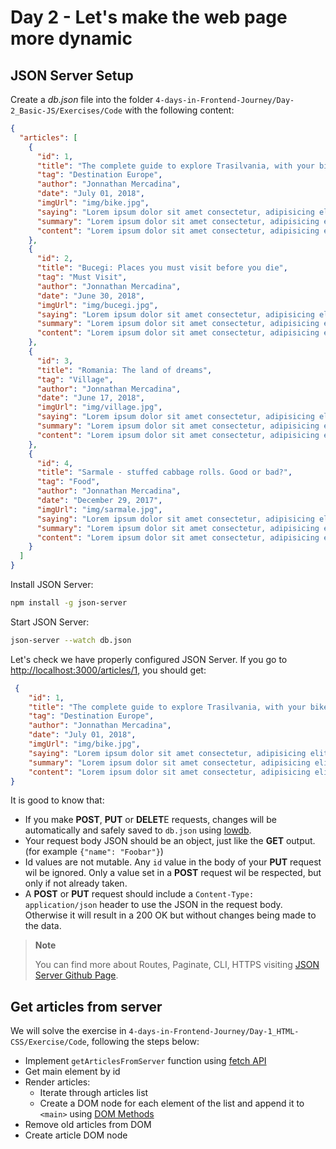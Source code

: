 # Day 2 - Let's make the web page more dynamic

## JSON Server Setup

Create a *db.json* file into the folder `4-days-in-Frontend-Journey/Day-2_Basic-JS/Exercises/Code` with the following content:

```json
{
  "articles": [
    {
      "id": 1,
      "title": "The complete guide to explore Trasilvania, with your bike",
      "tag": "Destination Europe",
      "author": "Jonnathan Mercadina",
      "date": "July 01, 2018",
      "imgUrl": "img/bike.jpg",
      "saying": "Lorem ipsum dolor sit amet consectetur, adipisicing elit.",
      "summary": "Lorem ipsum dolor sit amet consectetur, adipisicing elit. Est totam laboriosam",
      "content": "Lorem ipsum dolor sit amet consectetur, adipisicing elit. Est totam laboriosam debitis magnam voluptatum, incidunt neque. Totam ullam non quis, repellendus molestiae in itaque natus labore quos ipsum alias, veritatis nihil! Quisquam labore, sequi minima expedita necessitatibus omnis error amet recusandae atque commodi quia! Vel laborum recusandae voluptatum rerum id harum, fuga beatae ut, consequuntur repellendus ipsum temporibus libero itaque. Lorem ipsum dolor sit amet consectetur adipisicing elit. Unde quod tempore quaerat deserunt. Voluptatibus possimus, magni quas rem adipisci, esse ipsa fuga, fugit eos repellendus quis? Dicta perferendis, doloremque provident repellendus natus fugit obcaecati, voluptate odio, nulla similique officia. Iure at aliquam dicta provident nulla modi optio maiores. Similique eos molestiae earum voluptatum nostrum porro, consequuntur nihil ex earum. Voluptatum placeat labore necessitatibus repellat. Repudiandae velit suscipit amet tenetur, mollitia aut dolor ipsa delectus a autem ut quibusdam incidunt? Nisi facilis voluptatem omnis debitis laborum cupiditate pariatur inventore molestiae eveniet!"
    },
    {
      "id": 2,
      "title": "Bucegi: Places you must visit before you die",
      "tag": "Must Visit",
      "author": "Jonnathan Mercadina",
      "date": "June 30, 2018",
      "imgUrl": "img/bucegi.jpg",
      "saying": "Lorem ipsum dolor sit amet consectetur, adipisicing elit.",
      "summary": "Lorem ipsum dolor sit amet consectetur, adipisicing elit. Est totam laboriosam",
      "content": "Lorem ipsum dolor sit amet consectetur, adipisicing elit. Est totam laboriosam debitis magnam voluptatum, incidunt neque. Totam ullam non quis, repellendus molestiae in itaque natus labore quos ipsum alias, veritatis nihil! Quisquam labore, sequi minima expedita necessitatibus omnis error amet recusandae atque commodi quia! Vel laborum recusandae voluptatum rerum id harum, fuga beatae ut, consequuntur repellendus ipsum temporibus libero itaque. Lorem ipsum dolor sit amet consectetur adipisicing elit. Unde quod tempore quaerat deserunt. Voluptatibus possimus, magni quas rem adipisci, esse ipsa fuga, fugit eos repellendus quis? Dicta perferendis, doloremque provident repellendus natus fugit obcaecati, voluptate odio, nulla similique officia. Iure at aliquam dicta provident nulla modi optio maiores. Similique eos molestiae earum voluptatum nostrum porro, consequuntur nihil ex earum. Voluptatum placeat labore necessitatibus repellat. Repudiandae velit suscipit amet tenetur, mollitia aut dolor ipsa delectus a autem ut quibusdam incidunt? Nisi facilis voluptatem omnis debitis laborum cupiditate pariatur inventore molestiae eveniet!"
    },
    {
      "id": 3,
      "title": "Romania: The land of dreams",
      "tag": "Village",
      "author": "Jonnathan Mercadina",
      "date": "June 17, 2018",
      "imgUrl": "img/village.jpg",
      "saying": "Lorem ipsum dolor sit amet consectetur, adipisicing elit.",
      "summary": "Lorem ipsum dolor sit amet consectetur, adipisicing elit. Est totam laboriosam",
      "content": "Lorem ipsum dolor sit amet consectetur, adipisicing elit. Est totam laboriosam debitis magnam voluptatum, incidunt neque. Totam ullam non quis, repellendus molestiae in itaque natus labore quos ipsum alias, veritatis nihil! Quisquam labore, sequi minima expedita necessitatibus omnis error amet recusandae atque commodi quia! Vel laborum recusandae voluptatum rerum id harum, fuga beatae ut, consequuntur repellendus ipsum temporibus libero itaque. Lorem ipsum dolor sit amet consectetur adipisicing elit. Unde quod tempore quaerat deserunt. Voluptatibus possimus, magni quas rem adipisci, esse ipsa fuga, fugit eos repellendus quis? Dicta perferendis, doloremque provident repellendus natus fugit obcaecati, voluptate odio, nulla similique officia. Iure at aliquam dicta provident nulla modi optio maiores. Similique eos molestiae earum voluptatum nostrum porro, consequuntur nihil ex earum. Voluptatum placeat labore necessitatibus repellat. Repudiandae velit suscipit amet tenetur, mollitia aut dolor ipsa delectus a autem ut quibusdam incidunt? Nisi facilis voluptatem omnis debitis laborum cupiditate pariatur inventore molestiae eveniet!"
    },
    {
      "id": 4,
      "title": "Sarmale - stuffed cabbage rolls. Good or bad?",
      "tag": "Food",
      "author": "Jonnathan Mercadina",
      "date": "December 29, 2017",
      "imgUrl": "img/sarmale.jpg",
      "saying": "Lorem ipsum dolor sit amet consectetur, adipisicing elit.",
      "summary": "Lorem ipsum dolor sit amet consectetur, adipisicing elit. Est totam laboriosam",
      "content": "Lorem ipsum dolor sit amet consectetur, adipisicing elit. Est totam laboriosam debitis magnam voluptatum, incidunt neque. Totam ullam non quis, repellendus molestiae in itaque natus labore quos ipsum alias, veritatis nihil! Quisquam labore, sequi minima expedita necessitatibus omnis error amet recusandae atque commodi quia! Vel laborum recusandae voluptatum rerum id harum, fuga beatae ut, consequuntur repellendus ipsum temporibus libero itaque. Lorem ipsum dolor sit amet consectetur adipisicing elit. Unde quod tempore quaerat deserunt. Voluptatibus possimus, magni quas rem adipisci, esse ipsa fuga, fugit eos repellendus quis? Dicta perferendis, doloremque provident repellendus natus fugit obcaecati, voluptate odio, nulla similique officia. Iure at aliquam dicta provident nulla modi optio maiores. Similique eos molestiae earum voluptatum nostrum porro, consequuntur nihil ex earum. Voluptatum placeat labore necessitatibus repellat. Repudiandae velit suscipit amet tenetur, mollitia aut dolor ipsa delectus a autem ut quibusdam incidunt? Nisi facilis voluptatem omnis debitis laborum cupiditate pariatur inventore molestiae eveniet!"
    }
  ]
}
```

Install JSON Server:

```bash
npm install -g json-server
```

Start JSON Server:

```bash
json-server --watch db.json
```

Let's check we have properly configured JSON Server. If you go to [http://localhost:3000/articles/1](http://localhost:3000/articles/1), you should get:

```json
 {
    "id": 1,
    "title": "The complete guide to explore Trasilvania, with your bike",
    "tag": "Destination Europe",
    "author": "Jonnathan Mercadina",
    "date": "July 01, 2018",
    "imgUrl": "img/bike.jpg",
    "saying": "Lorem ipsum dolor sit amet consectetur, adipisicing elit.",
    "summary": "Lorem ipsum dolor sit amet consectetur, adipisicing elit. Est totam laboriosam debitis magnam voluptatum, incidunt neque. Totam ullam non quis, repellendus molestiae in itaque natus labore quos ipsum alias, veritatis nihil! Quisquam labore, sequi minima expedita necessitatibus omnis error amet recusandae atque commodi quia! Vel laborum recusandae voluptatum rerum id harum, fuga beatae ut, consequuntur repellendus ipsum temporibus libero itaque. Lorem ipsum dolor sit amet consectetur adipisicing elit.",
    "content": "Lorem ipsum dolor sit amet consectetur, adipisicing elit. Est totam laboriosam debitis magnam voluptatum, incidunt neque. Totam ullam non quis, repellendus molestiae in itaque natus labore quos ipsum alias, veritatis nihil! Quisquam labore, sequi minima expedita necessitatibus omnis error amet recusandae atque commodi quia! Vel laborum recusandae voluptatum rerum id harum, fuga beatae ut, consequuntur repellendus ipsum temporibus libero itaque. Lorem ipsum dolor sit amet consectetur adipisicing elit. Unde quod tempore quaerat deserunt. Voluptatibus possimus, magni quas rem adipisci, esse ipsa fuga, fugit eos repellendus quis? Dicta perferendis, doloremque provident repellendus natus fugit obcaecati, voluptate odio, nulla similique officia. Iure at aliquam dicta provident nulla modi optio maiores. Similique eos molestiae earum voluptatum nostrum porro, consequuntur nihil ex earum. Voluptatum placeat labore necessitatibus repellat. Repudiandae velit suscipit amet tenetur, mollitia aut dolor ipsa delectus a autem ut quibusdam incidunt? Nisi facilis voluptatem omnis debitis laborum cupiditate pariatur inventore molestiae eveniet!"
}
```

It is good to know that:

- If you make **POST**, **PUT** or **DELET**E requests, changes will be automatically and safely saved to `db.json` using [lowdb](https://github.com/typicode/lowdb).
- Your request body JSON should be an object, just like the **GET** output. (for example `{"name": "Foobar"}`)
- Id values are not mutable. Any `id` value in the body of your **PUT** request wil be ignored. Only a value set in a **POST** request wil be respected, but only if not already taken.
- A **POST** or **PUT** request should include a `Content-Type: application/json` header to use the JSON in the request body. Otherwise it will result in a 200 OK but without changes being made to the data.

> **Note**
>
> You can find more about Routes, Paginate, CLI, HTTPS visiting [JSON Server Github Page](https://github.com/typicode/json-server).

## Get articles from server

We will solve the exercise in `4-days-in-Frontend-Journey/Day-1_HTML-CSS/Exercise/Code`, following the steps below:

- Implement `getArticlesFromServer` function using [fetch API](https://developers.google.com/web/updates/2015/03/introduction-to-fetch)
- Get main element by id
- Render articles:
  - Iterate through articles list
  - Create a DOM node for each element of the list and append it to `<main>` using [DOM Methods](https://www.impressivewebs.com/10-essential-dom-methods-techniques-for-practical-javascript/)
- Remove old articles from DOM
- Create article DOM node
